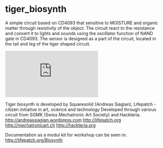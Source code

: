 # tiger_biosynth
A simple circuit based on CD4093 that sensitive to MOISTURE and organic matter through resistivity of the object.
The circuit react to the resistance and convert it to lights and sounds using the oscillator function of NAND gate in CD4093. 
The sensor is designed as a part of the circuit, located in the tail and leg of the tiger shaped circuit.

![alt text](https://github.com/squaresolid/tiger_biosynth/blob/master/Tiger-with-Parts-Placement.pdf)

Tiger biosynth is developed by Squaresolid (Andreas Siagian), Lifepatch - citizen initiative in art, science and technology
Developed through various circuit from SGMK (Swiss Mechatronic Art Society) and Hackteria.
http://andreassiagian.wordpress.com
http://lifepatch.org
http://mechatronicart.ch
http://hackteria.org

Documentation as a modul kit for workshop can be seen in: http://lifepatch.org/Biosynth
